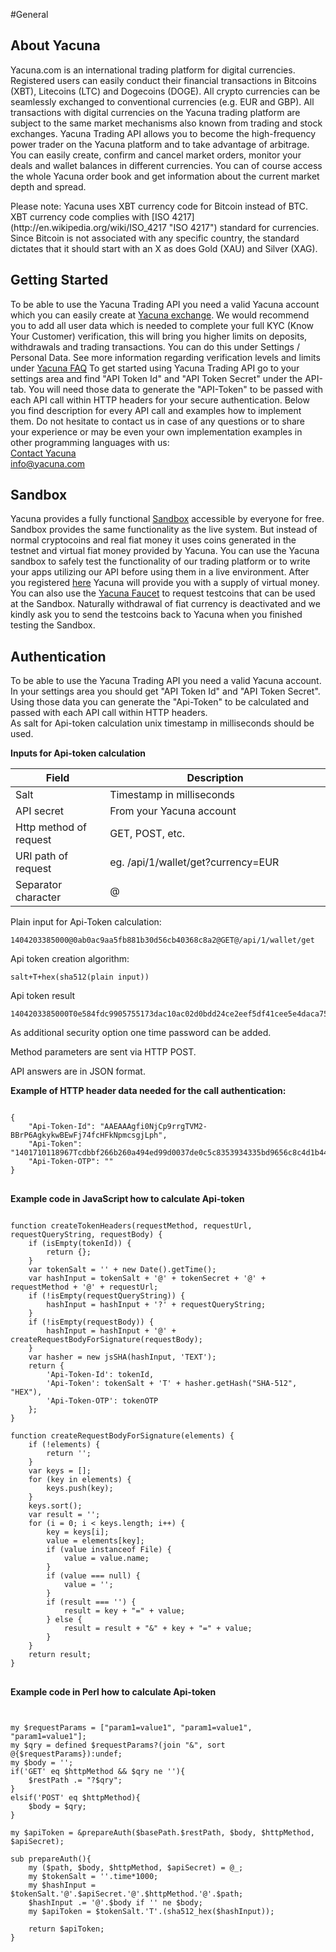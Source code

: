 #General

## About Yacuna
Yacuna.com is an international trading platform for digital currencies.
Registered users can easily conduct their financial transactions in Bitcoins (XBT), Litecoins (LTC) and Dogecoins (DOGE).
All crypto currencies can be seamlessly exchanged to conventional currencies (e.g. EUR and GBP).
All transactions with digital currencies on the Yacuna trading platform are subject to the same market mechanisms also known from trading and stock exchanges.
Yacuna Trading API allows you to become the high-frequency power trader on the Yacuna platform and to take advantage of arbitrage.
You can easily create, confirm and cancel market orders, monitor your deals and wallet balances in different currencies.
You can of course access the whole Yacuna order book and get information about the current market depth and spread.
</p>
Please note: Yacuna uses XBT currency code for Bitcoin instead of BTC.
XBT currency code complies with [ISO 4217](http://en.wikipedia.org/wiki/ISO_4217 "ISO 4217") standard for currencies. Since Bitcoin is not associated with any specific country, the standard dictates that it should start with an X as does Gold (XAU) and Silver (XAG).

## Getting Started
To be able to use the Yacuna Trading API you need a valid Yacuna account which you can easily create at [Yacuna exchange](https://yacuna.com "Yacuna Exchange for DOGE XBT LTC").
We would recommend you to add all user data which is needed to complete your full KYC (Know Your Customer) verification,
this will bring you higher limits on deposits, withdrawals and trading transactions.
You can do this under Settings / Personal Data. See more information regarding verification levels and limits under [Yacuna FAQ](https://yacuna.com/blog/faq/ "Yacuna FAQ")
To get started using Yacuna Trading API go to your settings area and find "API Token Id" and "API Token Secret" under the API-tab.
You will need those data to generate the "API-Token" to be passed with each API call within HTTP headers for your secure authentication.
Below you find description for every API call and examples how to implement them.
Do not hesitate to contact us in case of any questions or to share your experience or may be even your own implementation examples in other programming languages with us:<br/>
[Contact Yacuna](https://yacuna.com/blog/contact/ "Yacuna Contact Form") </br>
<info@yacuna.com> </br>

## Sandbox
Yacuna provides a fully functional [Sandbox](https://sandbox.yacuna.com "Safe testing environment at Yacuna Sandbox") accessible by everyone for free. Sandbox provides the same functionality as the live system. But instead of normal cryptocoins and real fiat money it uses coins generated in the testnet and virtual fiat money provided by Yacuna. You can use the Yacuna sandbox to safely test the functionality of our trading platform or to write your apps utilizing our API before using them in a live environment. After you registered [here](https://sandbox.yacuna.com/#/signup "Registration for the Yacuna Sandbox") Yacuna will provide you with a supply of virtual money. You can also use the [Yacuna Faucet](https://faucet.yacuna.com "Get your testcoins here") to request testcoins that can be used at the Sandbox. Naturally withdrawal of fiat currency is deactivated and we kindly ask you to send the testcoins back to Yacuna when you finished testing the Sandbox.

## Authentication
To be able to use the Yacuna Trading API you need a valid Yacuna account.<br>
In your settings area you should get "API Token Id" and "API Token Secret".<br>
Using those data you can generate the "Api-Token" to be calculated and passed with each API call within HTTP headers.<br>
As salt for Api-token calculation unix timestamp in milliseconds should be used.<br>

<p><strong>Inputs for Api-token calculation</strong></p>
<table>
	<thead>
		<tr>
			<th style="width: 30%">Field</th>
			<th style="width: 70%">Description</th>
		</tr>
	</thead>
	<tbody>
		<tr>
			<td class="code">Salt</td>
			<td>Timestamp in milliseconds</td>
		</tr>
		<tr>
			<td class="code">API secret</td>
			<td>From your Yacuna account</td>
		</tr>
		<tr>
			<td class="code">Http method of request</td>
			<td>GET, POST, etc.</td>
		</tr>
		<tr>
			<td class="code">URI path of request</td>
			<td>eg. /api/1/wallet/get?currency=EUR</td>
		</tr>
		<tr>
			<td class="code">Separator character</td>
			<td>@</td>
		</tr>
	</tbody>
</table>

Plain input for Api-Token calculation:
<pre class="prettyprint language-html prettyprinted" data-type="example"><code><span class="pln">1404203385000@0ab0ac9aa5fb881b30d56cb40368c8a2@GET@/api/1/wallet/get</span></code></pre>

Api token creation algorithm:
<pre class="prettyprint language-html prettyprinted" data-type="algorithm"><code><span class="pln">salt+T+hex(sha512(plain input))</span></code></pre>

Api token result
<pre class="prettyprint language-html prettyprinted" data-type="example"><code><span class="pln">1404203385000T0e584fdc9905755173dac10ac02d0bdd24ce2eef5df41cee5e4daca750d461c9c5bc301b74deb3f566389b8008496a86ca3188034cab853a453c354bb2a1e647</span></code></pre>

<p>
As additional security option one time password can be added.
<p>
Method parameters are sent via HTTP POST.
<p>
API answers are in JSON format.

<strong>Example of HTTP header data needed for the call authentication:</strong>

<pre class="prettyprint" data-type="json">
<code>
{
	"Api-Token-Id": "AAEAAAgfi0NjCp9rrgTVM2-BBrP6AgkykwBEwFj74fcHFkNpmcsgjLph",
	"Api-Token": "1401710118967Tcdbbf266b260a494ed99d0037de0c5c8353934335bd9656c8c4d1b449602f6c62231446b727f3a1e9918919af6bfdba574f5e245fe132e1fff04b4c111b72823",
	"Api-Token-OTP": ""
}
</code>
</pre>

<strong>Example code in JavaScript how to calculate Api-token</strong>
<pre class="prettyprint language-javascript">
<code>
function createTokenHeaders(requestMethod, requestUrl, requestQueryString, requestBody) {
	if (isEmpty(tokenId)) {
		return {};
	}
	var tokenSalt = '' + new Date().getTime();
	var hashInput = tokenSalt + '@' + tokenSecret + '@' + requestMethod + '@' + requestUrl;
	if (!isEmpty(requestQueryString)) {
		hashInput = hashInput + '?' + requestQueryString;
	}
	if (!isEmpty(requestBody)) {
		hashInput = hashInput + '@' + createRequestBodyForSignature(requestBody);
	}
	var hasher = new jsSHA(hashInput, 'TEXT');
	return {
		'Api-Token-Id': tokenId,
		'Api-Token': tokenSalt + 'T' + hasher.getHash("SHA-512", "HEX"),
		'Api-Token-OTP': tokenOTP
	};
}

function createRequestBodyForSignature(elements) {
	if (!elements) {
		return '';
	}
	var keys = [];
	for (key in elements) {
		keys.push(key);
	}
	keys.sort();
	var result = '';
	for (i = 0; i < keys.length; i++) {
		key = keys[i];
		value = elements[key];
		if (value instanceof File) {
			value = value.name;
		}
		if (value === null) {
			value = '';
		}
		if (result === '') {
			result = key + "=" + value;
		} else {
			result = result + "&" + key + "=" + value;
		}
	}
	return result;
}
</code>
</pre>

<strong>Example code in Perl how to calculate Api-token</strong>
<pre class="prettyprint language-perl">
<code>

my $requestParams = ["param1=value1", "param1=value1", "param1=value1"];
my $qry = defined $requestParams?(join "&", sort @{$requestParams}):undef;
my $body = '';
if('GET' eq $httpMethod && $qry ne ''){
	$restPath .= "?$qry";
}
elsif('POST' eq $httpMethod){
	$body = $qry;
}

my $apiToken = &prepareAuth($basePath.$restPath, $body, $httpMethod, $apiSecret);

sub prepareAuth(){
	my ($path, $body, $httpMethod, $apiSecret) = @_;
	my $tokenSalt = ''.time*1000;
	my $hashInput = $tokenSalt.'@'.$apiSecret.'@'.$httpMethod.'@'.$path;
	$hashInput .= '@'.$body if '' ne $body;
	my $apiToken = $tokenSalt.'T'.(sha512_hex($hashInput));

	return $apiToken;
}
</code>
</pre>

